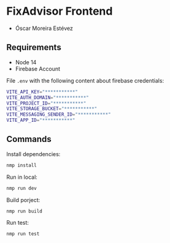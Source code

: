 # FixAdvisor Frontend

- Óscar Moreira Estévez

## Requirements

- Node 14
- Firebase Account

File `.env` with the following content about firebase credentials:

```bash
VITE_API_KEY="***********"
VITE_AUTH_DOMAIN="***********"
VITE_PROJECT_ID="***********"
VITE_STORAGE_BUCKET="***********"
VITE_MESSAGING_SENDER_ID="***********"
VITE_APP_ID="***********"

```

## Commands

Install dependencies:

```bash
nmp install
```

Run in local:

```bash
nmp run dev
```

Build porject:

```bash
nmp run build
```

Run test:

```bash
nmp run test
```